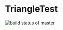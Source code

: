 # TriangleTest
[![build status of master](https://travis-ci.com/Mandalorean/TriangleTest.svg?branch=main)](https://travis-ci.com/Mandalorean/TriangleTest)
